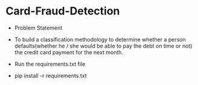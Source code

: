 # Card-Fraud-Detection


 - Problem Statement
 - To build a classification methodology to determine whether a person defaults(whether he / she would be able to pay the debt on time or not) the credit card payment      for the next month. 


 - Run the requirements.txt file
 - pip install -r requirements.txt
